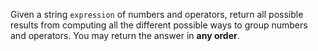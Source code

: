 Given a string `expression` of numbers and operators, return all possible results from computing all the different possible ways to group numbers and operators. You may return the answer in **any order**.